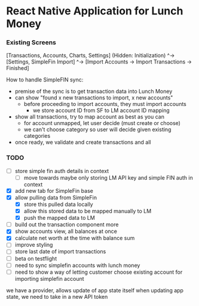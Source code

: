 # React Native Application for Lunch Money

### Existing Screens
[Transactions, Accounts, Charts, Settings] (Hidden: Initialization)
                                    ^-> [Settings, SimpleFin Import]
                                                        ^-> [Import Accounts -> Import Transactions -> Finished]

How to handle SimpleFIN sync:
  - premise of the sync is to get transaction data into Lunch Money
  - can show "found x new transactions to import, x new accounts"
    - before proceeding to import accounts, they must import accounts
      - we store account ID from SF to LM account ID mapping
  - show all transactions, try to map account as best as you can
    - for account unmapped, let user decide (must create or choose)
    - we can't choose category so user will decide given existing categories
  - once ready, we validate and create transactions and all

### TODO
- [ ] store simple fin auth details in context
  - [ ] move towards maybe only storing LM API key and simple FIN auth in context
- [x] add new tab for SimpleFin base
- [x] allow pulling data from SimpleFin
  - [x] store this pulled data locally
  - [x] allow this stored data to be mapped manually to LM
  - [x] push the mapped data to LM
- [ ] build out the transaction component more
- [x] show accounts view, all balances at once
- [x] calculate net worth at the time with balance sum
- [ ] improve styling
- [ ] store last date of import transactions
- [ ] beta on testflight
- [ ] need to sync simplefin accounts with lunch money
- [ ] need to show a way of letting customer choose existing account for importing simplefin account

we have a provider, allows update of app state itself
when updating app state, we need to take in a new API token